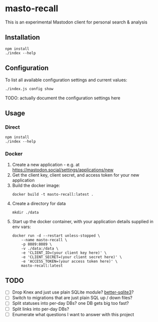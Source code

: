 # masto-recall

This is an experimental Mastodon client for personal search & analysis

## Installation

```
npm install
./index --help
```

## Configuration

To list all available configuration settings and current values:
```
./index.js config show
```
TODO: actually document the configuration settings here

## Usage

### Direct

```
npm install
./index --help
```

### Docker

1. Create a new application - e.g. at https://mastodon.social/settings/applications/new
1. Get the client key, client secret, and access token for your new application
1. Build the docker image:
    ```
    docker build -t masto-recall:latest .
    ```
1. Create a directory for data
    ```
    mkdir ./data
    ```
1. Start up the docker container, with your application details supplied in env vars:
    ```
    docker run -d --restart unless-stopped \
        --name masto-recall \
        -p 8089:8089 \
        -v ./data:/data \
        -e 'CLIENT_ID=(your client key here)' \
        -e 'CLIENT_SECRET=(your client secret here)' \
        -e 'ACCESS_TOKEN=(your access token here)' \
        masto-recall:latest
    ```

## TODO

- [ ] Drop Knex and just use plain SQLite module? [better-sqlite3](https://github.com/WiseLibs/better-sqlite3)?
- [ ] Switch to migrations that are just plain SQL up / down files?
- [ ] Split statuses into per-day DBs? one DB gets big too fast?
- [ ] Split links into per-day DBs?
- [ ] Enumerate what questions I want to answer with this project
